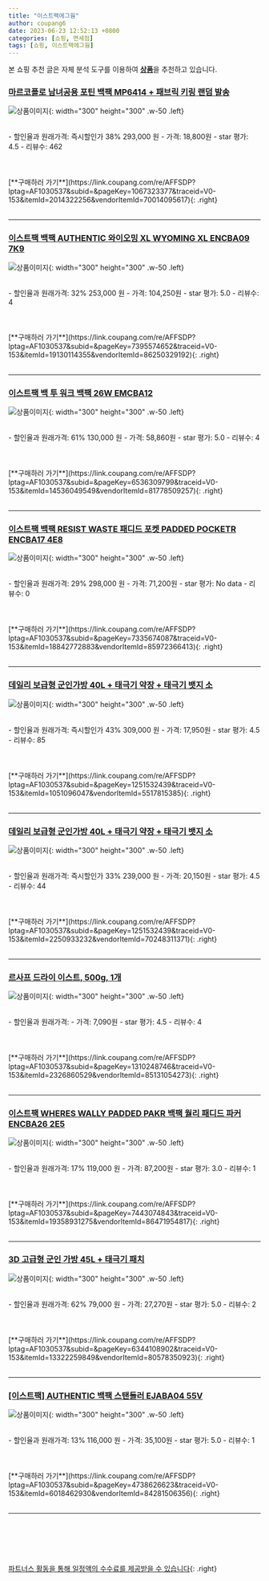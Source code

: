 ```yaml
---
title: "이스트팩에그웜"
author: coupang6
date: 2023-06-23 12:52:13 +0800
categories: [쇼핑, 면세점]
tags: [쇼핑, 이스트팩에그웜]
---
```


본 쇼핑 추천 글은 자체 분석 도구를 이용하여 [**상품**](https://link.coupang.com/a/bao1ui)을 추천하고 있습니다.

### [마르코폴로 남녀공용 포틴 백팩 MP6414 + 패브릭 키링 랜덤 발송](https://link.coupang.com/re/AFFSDP?lptag=AF1030537&subid=&pageKey=1067323377&traceid=V0-153&itemId=2014322256&vendorItemId=70014095617)

![상품이미지](https://thumbnail7.coupangcdn.com/thumbnails/remote/230x230ex/image/retail/images/69985306104061-21b7180c-466f-4a8a-a892-e76cd6ea9093.jpg){: width="300" height="300" .w-50 .left}


<br>
- 할인율과 원래가격: 즉시할인가 38%  293,000   원
- 가격: 18,800원
- star 평가: 4.5
- 리뷰수: 462
<br>
<br>
<br>
<br>
[**구매하러 가기**](https://link.coupang.com/re/AFFSDP?lptag=AF1030537&subid=&pageKey=1067323377&traceid=V0-153&itemId=2014322256&vendorItemId=70014095617){: .right}
<br>
<br>

---

### [이스트팩 백팩 AUTHENTIC 와이오밍 XL WYOMING XL ENCBA09 7K9](https://link.coupang.com/re/AFFSDP?lptag=AF1030537&subid=&pageKey=7395574652&traceid=V0-153&itemId=19130114355&vendorItemId=86250329192)

![상품이미지](https://thumbnail9.coupangcdn.com/thumbnails/remote/230x230ex/image/vendor_inventory/9868/89327c0a20f7b66ed102b26e6cd407d9ba0ccd75f03aaf2ffab67eb3f0d4.jpg){: width="300" height="300" .w-50 .left}


<br>
- 할인율과 원래가격: 32%  253,000   원
- 가격: 104,250원
- star 평가: 5.0
- 리뷰수: 4
<br>
<br>
<br>
<br>
[**구매하러 가기**](https://link.coupang.com/re/AFFSDP?lptag=AF1030537&subid=&pageKey=7395574652&traceid=V0-153&itemId=19130114355&vendorItemId=86250329192){: .right}
<br>
<br>

---

### [이스트팩 백 투 워크 백팩 26W EMCBA12](https://link.coupang.com/re/AFFSDP?lptag=AF1030537&subid=&pageKey=6536309799&traceid=V0-153&itemId=14536049549&vendorItemId=81778509257)

![상품이미지](https://thumbnail8.coupangcdn.com/thumbnails/remote/230x230ex/image/retail/images/1162590017036914-48dfd9c5-2de3-40c8-8e8c-8ca14cba6d05.jpg){: width="300" height="300" .w-50 .left}


<br>
- 할인율과 원래가격: 61%  130,000   원
- 가격: 58,860원
- star 평가: 5.0
- 리뷰수: 4
<br>
<br>
<br>
<br>
[**구매하러 가기**](https://link.coupang.com/re/AFFSDP?lptag=AF1030537&subid=&pageKey=6536309799&traceid=V0-153&itemId=14536049549&vendorItemId=81778509257){: .right}
<br>
<br>

---

### [이스트팩 백팩 RESIST WASTE 패디드 포켓 PADDED POCKETR ENCBA17 4E8](https://link.coupang.com/re/AFFSDP?lptag=AF1030537&subid=&pageKey=7335674087&traceid=V0-153&itemId=18842772883&vendorItemId=85972366413)

![상품이미지](https://thumbnail8.coupangcdn.com/thumbnails/remote/230x230ex/image/vendor_inventory/1bec/29aa40ffe1c4c54f64bb58b64f32ac44c44cab6cb29acbd840fedb24a64a.jpg){: width="300" height="300" .w-50 .left}


<br>
- 할인율과 원래가격: 29%  298,000   원
- 가격: 71,200원
- star 평가: No data
- 리뷰수: 0
<br>
<br>
<br>
<br>
[**구매하러 가기**](https://link.coupang.com/re/AFFSDP?lptag=AF1030537&subid=&pageKey=7335674087&traceid=V0-153&itemId=18842772883&vendorItemId=85972366413){: .right}
<br>
<br>

---

### [데일리 보급형 군인가방 40L + 태극기 약장 + 태극기 뱃지 소](https://link.coupang.com/re/AFFSDP?lptag=AF1030537&subid=&pageKey=1251532439&traceid=V0-153&itemId=1051096047&vendorItemId=5517815385)

![상품이미지](https://thumbnail10.coupangcdn.com/thumbnails/remote/230x230ex/image/retail/images/2019/10/29/19/0/8c3af315-36da-4aec-a433-a991d55eabac.jpg){: width="300" height="300" .w-50 .left}


<br>
- 할인율과 원래가격: 즉시할인가 43%  309,000   원
- 가격: 17,950원
- star 평가: 4.5
- 리뷰수: 85
<br>
<br>
<br>
<br>
[**구매하러 가기**](https://link.coupang.com/re/AFFSDP?lptag=AF1030537&subid=&pageKey=1251532439&traceid=V0-153&itemId=1051096047&vendorItemId=5517815385){: .right}
<br>
<br>

---

### [데일리 보급형 군인가방 40L + 태극기 약장 + 태극기 뱃지 소](https://link.coupang.com/re/AFFSDP?lptag=AF1030537&subid=&pageKey=1251532439&traceid=V0-153&itemId=2250933232&vendorItemId=70248311371)

![상품이미지](https://thumbnail10.coupangcdn.com/thumbnails/remote/230x230ex/image/retail/images/2020/02/11/11/4/ff71b374-51a9-4302-afa1-553c617691d1.jpg){: width="300" height="300" .w-50 .left}


<br>
- 할인율과 원래가격: 즉시할인가 33%  239,000   원
- 가격: 20,150원
- star 평가: 4.5
- 리뷰수: 44
<br>
<br>
<br>
<br>
[**구매하러 가기**](https://link.coupang.com/re/AFFSDP?lptag=AF1030537&subid=&pageKey=1251532439&traceid=V0-153&itemId=2250933232&vendorItemId=70248311371){: .right}
<br>
<br>

---

### [르사프 드라이 이스트, 500g, 1개](https://link.coupang.com/re/AFFSDP?lptag=AF1030537&subid=&pageKey=1310248746&traceid=V0-153&itemId=2326860529&vendorItemId=85131054273)

![상품이미지](https://thumbnail6.coupangcdn.com/thumbnails/remote/230x230ex/image/vendor_inventory/70be/14d4700d778b87236ff04ef5845b4666b5d779eaccb4989b1e1bff2e00e5.PNG){: width="300" height="300" .w-50 .left}


<br>
- 할인율과 원래가격: 
- 가격: 7,090원
- star 평가: 4.5
- 리뷰수: 4
<br>
<br>
<br>
<br>
[**구매하러 가기**](https://link.coupang.com/re/AFFSDP?lptag=AF1030537&subid=&pageKey=1310248746&traceid=V0-153&itemId=2326860529&vendorItemId=85131054273){: .right}
<br>
<br>

---

### [이스트팩 WHERES WALLY PADDED PAKR 백팩 월리 패디드 파커 ENCBA26 2E5](https://link.coupang.com/re/AFFSDP?lptag=AF1030537&subid=&pageKey=7443074843&traceid=V0-153&itemId=19358931275&vendorItemId=86471954817)

![상품이미지](https://thumbnail6.coupangcdn.com/thumbnails/remote/230x230ex/image/vendor_inventory/5d1d/30af6a686e362d345b1d3e7b762f4ed3e0ad20d1a75fd3d9c4a9efe5d2aa.jpg){: width="300" height="300" .w-50 .left}


<br>
- 할인율과 원래가격: 17%  119,000   원
- 가격: 87,200원
- star 평가: 3.0
- 리뷰수: 1
<br>
<br>
<br>
<br>
[**구매하러 가기**](https://link.coupang.com/re/AFFSDP?lptag=AF1030537&subid=&pageKey=7443074843&traceid=V0-153&itemId=19358931275&vendorItemId=86471954817){: .right}
<br>
<br>

---

### [3D 고급형 군인 가방 45L + 태극기 패치](https://link.coupang.com/re/AFFSDP?lptag=AF1030537&subid=&pageKey=6344108902&traceid=V0-153&itemId=13322259849&vendorItemId=80578350923)

![상품이미지](https://thumbnail10.coupangcdn.com/thumbnails/remote/230x230ex/image/rs_quotation_api/gxsugiyu/38001b1f4544444db2f391c91c7b69aa.jpg){: width="300" height="300" .w-50 .left}


<br>
- 할인율과 원래가격: 62%  79,000   원
- 가격: 27,270원
- star 평가: 5.0
- 리뷰수: 2
<br>
<br>
<br>
<br>
[**구매하러 가기**](https://link.coupang.com/re/AFFSDP?lptag=AF1030537&subid=&pageKey=6344108902&traceid=V0-153&itemId=13322259849&vendorItemId=80578350923){: .right}
<br>
<br>

---

### [[이스트팩] AUTHENTIC 백팩 스탠들러 EJABA04 55V](https://link.coupang.com/re/AFFSDP?lptag=AF1030537&subid=&pageKey=4738626623&traceid=V0-153&itemId=6018462930&vendorItemId=84281506356)

![상품이미지](https://thumbnail7.coupangcdn.com/thumbnails/remote/230x230ex/image/vendor_inventory/dc78/912b98d4e7a2bb41f2a0f68c34c3c3d4a87f8adab7684868fe4317ae150d.jpg){: width="300" height="300" .w-50 .left}


<br>
- 할인율과 원래가격: 13%  116,000   원
- 가격: 35,100원
- star 평가: 5.0
- 리뷰수: 1
<br>
<br>
<br>
<br>
[**구매하러 가기**](https://link.coupang.com/re/AFFSDP?lptag=AF1030537&subid=&pageKey=4738626623&traceid=V0-153&itemId=6018462930&vendorItemId=84281506356){: .right}
<br>
<br>

---
<br><br><br><br><br> [파트너스 활동을 통해 일정액의 수수료를 제공받을 수 있습니다](https://link.coupang.com/a/bao1ui){: .right}